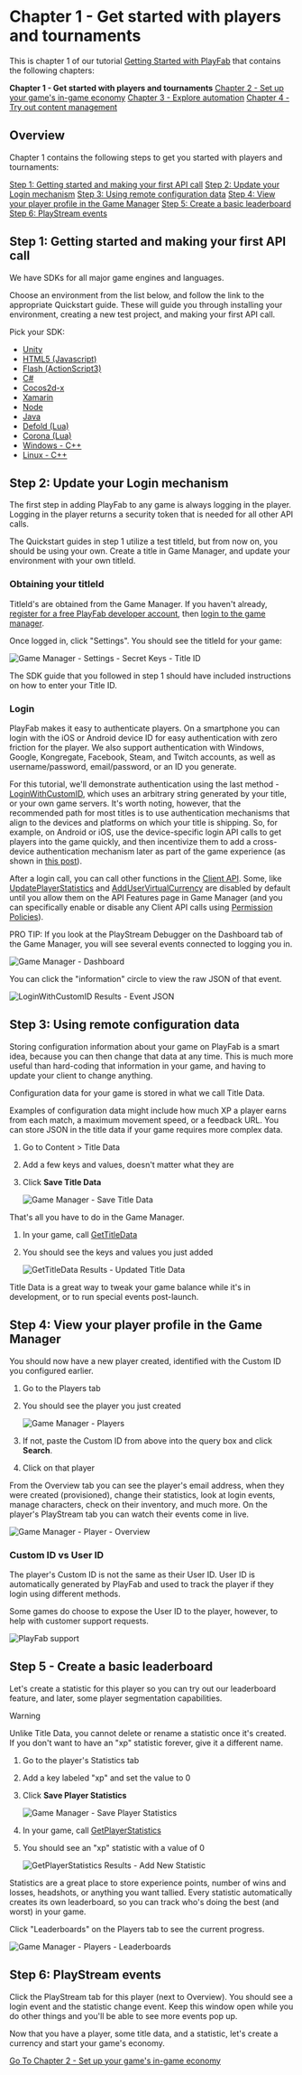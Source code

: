 # Chapter 1 - Get started with players and tournaments

This is chapter 1 of our tutorial [Getting Started with PlayFab](getting-started-with-playfab.md) that contains the following chapters:

**Chapter 1 - Get started with players and tournaments**
[Chapter 2 - Set up your game's in-game economy](set-up-your-games-in-game-economy.md)
[Chapter 3 - Explore automation](explore-automation.md)
[Chapter 4 - Try out content management](try-out-content-management.md)

## Overview

Chapter 1 contains the following steps to get you started with players and tournaments:

[Step 1: Getting started and making your first API call](#step-1-getting-started-and-making-your-first-api-call)
[Step 2: Update your Login mechanism](#step-2-update-your-login-mechanism)
[Step 3: Using remote configuration data](#step-3-using-remote-configuration-data)
[Step 4: View your player profile in the Game Manager](#step-4-view-your-player-profile-in-the-game-manager)
[Step 5: Create a basic leaderboard](#step-5-create-a-basic-leaderboard)
[Step 6: PlayStream events](#step-6-playstream-events)

## Step 1: Getting started and making your first API call

We have SDKs for all major game engines and languages.

Choose an environment from the list below, and follow the link to the appropriate Quickstart guide. These will guide you through installing your environment, creating a new test project, and making your first API call.

Pick your SDK:

- [Unity](../../../sdks/unity3d/quickstart.md)
- [HTML5 (Javascript)](../../../sdks/javascript/quickstart.md) 
- [Flash (ActionScript3)](../../../sdks/actionscript/quickstart.md)
- [C#](../../../sdks/c-sharp/quickstart-c-sharp.md)
- [Cocos2d-x](../../../sdks/cocos2d-x/quickstart.md) 
- [Xamarin](../../../sdks/c-sharp/quickstart-xamarin.md) 
- [Node](../../../sdks/nodejs/quickstart.md) 
- [Java](../../../sdks/java/quickstart.md) 
- [Defold (Lua)](../../../sdks/lua/quickstart-defold.md) 
- [Corona (Lua)](../../../sdks/lua/quickstart-corona.md)  
- [Windows - C++](../../../sdks/xplatcpp/quickstart-windows.md) 
- [Linux - C++](../../../sdks/xplatcpp/quickstart-linux.md)  

## Step 2: Update your Login mechanism

The first step in adding PlayFab to any game is always logging in the player. Logging in the player returns a security token that is needed for all other API calls.

The Quickstart guides in step 1 utilize a test titleId, but from now on, you should be using your own. Create a title in Game Manager, and update your environment with your own titleId.

### Obtaining your titleId

TitleId's are obtained from the Game Manager.  If you haven't already, [register for a free PlayFab developer account](https://developer.playfab.com/en-us/sign-up), then [login to the game manager](https://developer.playfab.com/en-us/login).

Once logged in, click "Settings". You should see the titleId for your game:

![Game Manager - Settings - Secret Keys - Title ID](media/tutorials/game-manager-secret-keys-titleid.png)  

The SDK guide that you followed in step 1 should have included instructions on how to enter your Title ID.

### Login

PlayFab makes it easy to authenticate players. On a smartphone you can login with the iOS or Android device ID for easy authentication with zero friction for the player. We also support authentication with Windows, Google, Kongregate, Facebook, Steam, and Twitch accounts, as well as username/password, email/password, or an ID you generate.

For this tutorial, we'll demonstrate authentication using the last method - [LoginWithCustomID](https://api.playfab.com/documentation/Client/method/LoginWithCustomID), which uses an arbitrary string generated by your title, or your own game servers. It's worth noting, however, that the recommended path for most titles is to use authentication mechanisms that align to the devices and platforms on which your title is shipping. So, for example, on Android or iOS, use the device-specific login API calls to get players into the game quickly, and then incentivize them to add a cross-device authentication mechanism later as part of the game experience (as shown in [this post](https://playfab.com/first-impressions-count-best-practices-friction-free-player-authentication/)).

After a login call, you can call other functions in the [Client API](https://api.playfab.com/documentation/Client). Some, like [UpdatePlayerStatistics](https://api.playfab.com/documentation/Client/method/UpdatePlayerStatistics) and [AddUserVirtualCurrency](https://api.playfab.com/documentation/Client/method/AddUserVirtualCurrency) are disabled by default until you allow them on the API Features page in Game Manager (and you can specifically enable or disable any Client API calls using [Permission Policies](https://playfab.com/blog/permission-policies/)).

PRO TIP: If you look at the PlayStream Debugger on the Dashboard tab of the Game Manager, you will see several events connected to logging you in.

![Game Manager - Dashboard](media/tutorials/game-manager-dashboard.png)  

You can click the "information" circle to view the raw JSON of that event.

![LoginWithCustomID Results - Event JSON](media/tutorials/loginwithcustomid-results-event-json.png)  

## Step 3: Using remote configuration data

Storing configuration information about your game on PlayFab is a smart idea, because you can then change that data at any time. This is much more useful than hard-coding that information in your game, and having to update your client to change anything.

Configuration data for your game is stored in what we call Title Data.

Examples of configuration data might include how much XP a player earns from each match, a maximum movement speed, or a feedback URL. You can store JSON in the title data if your game requires more complex data.

1. Go to Content > Title Data
2. Add a few keys and values, doesn't matter what they are
3. Click **Save Title Data**

   ![Game Manager - Save Title Data](media/tutorials/game-manager-save-title-data.png)  

That's all you have to do in the Game Manager.

1. In your game, call [GetTitleData](https://api.playfab.com/documentation/Client/method/GetTitleData)
2. You should see the keys and values you just added

   ![GetTitleData Results - Updated Title Data](media/tutorials/gettitledata-results-updated-title-data.png)  

Title Data is a great way to tweak your game balance while it's in development, or to run special events post-launch.

## Step 4: View your player profile in the Game Manager

You should now have a new player created, identified with the Custom ID you configured earlier.

1. Go to the Players tab
2. You should see the player you just created

   ![Game Manager - Players](media/tutorials/game-manager-players.png)  

3. If not, paste the Custom ID from above into the query box and click **Search**.
4. Click on that player

From the Overview tab you can see the player's email address, when they were created (provisioned), change their statistics, look at login events, manage characters, check on their inventory, and much more. On the player's PlayStream tab you can watch their events come in live.

![Game Manager - Player - Overview](media/tutorials/game-manager-player-overview.png)  

### Custom ID vs User ID

The player's Custom ID is not the same as their User ID. User ID is automatically generated by PlayFab and used to track the player if they login using different methods.

Some games do choose to expose the User ID to the player, however, to help with customer support requests.

![PlayFab support](media/tutorials/customer-support.png)  

## Step 5 - Create a basic leaderboard

Let's create a statistic for this player so you can try out our leaderboard feature, and later, some player segmentation capabilities.

> [!WARNING]
> Unlike Title Data, you cannot delete or rename a statistic once it's created. If you don't want to have an "xp" statistic forever, give it a different name.

1. Go to the player's Statistics tab
2. Add a key labeled "xp" and set the value to 0
3. Click **Save Player Statistics**

   ![Game Manager - Save Player Statistics](media/tutorials/game-manager-save-player-statistics.png)  

4. In your game, call [GetPlayerStatistics](https://api.playfab.com/documentation/Client/method/GetPlayerStatistics)
5. You should see an "xp" statistic with a value of 0

   ![GetPlayerStatistics Results - Add New Statistic](media/tutorials/getplayerstatistics-results-add-new-statistic.png)  

Statistics are a great place to store experience points, number of wins and losses, headshots, or anything you want tallied. Every statistic automatically creates its own leaderboard, so you can track who's doing the best (and worst) in your game.

Click "Leaderboards" on the Players tab to see the current progress.

![Game Manager - Players - Leaderboards](media/tutorials/game-manager-players-leaderboards.png)  

## Step 6: PlayStream events

Click the PlayStream tab for this player (next to Overview). You should see a login event and the statistic change event. Keep this window open while you do other things and you'll be able to see more events pop up.

Now that you have a player, some title data, and a statistic, let's create a currency and start your game's economy.

[Go To Chapter 2 - Set up your game's in-game economy](set-up-your-games-in-game-economy.md)
